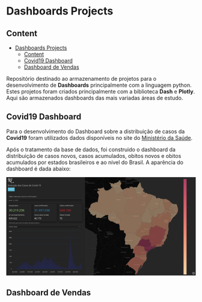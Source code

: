 # Dashboards Projects

## 

## Content

- [Dashboards Projects](#dashboards-projects)
  - [Content](#content)
  - [Covid19 Dashboard](#covid19-dashboard)
  - [Dashboard de Vendas](#dashboard-de-vendas)
 

Repositório destinado ao armazenamento de projetos para o desenvolvimento de **Dashboards** principalmente com a linguagem python. Estes projetos foram criados principalmente com a biblioteca **Dash** e **Plotly**. Aqui são armazenados dashboards das mais variadas áreas de estudo. 

##

## Covid19 Dashboard

Para o desenvolvimento do Dashboard sobre a distribuição de casos da **Covid19** foram utilizados dados disponíveis no site do [Ministério da Saúde](https://covid.saude.gov.br).

Após o tratamento da base de dados, foi construido o dashboard da distribuição de casos novos, casos acumulados, obitos novos e obitos acumulados por estados brasileiros e ao nível do Brasil. A aparência do dashboard é dada abaixo: 

![](images/covid19_dash.png)

##

## Dashboard de Vendas
